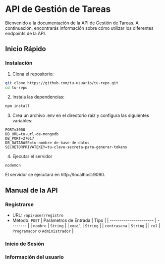 # API de Gestión de Tareas

Bienvenido a la documentación de la API de Gestión de Tareas. A continuación, encontrarás información sobre cómo utilizar los diferentes endpoints de la API.

## Inicio Rápido

### Instalación

1. Clona el repositorio:

```bash
git clone https://github.com/tu-usuario/tu-repo.git
cd tu-repo
```

2. Instala las dependencias:
```bash
npm install
```

3. Crea un archivo .env en el directorio raíz y configura las siguientes variables:
```node
PORT=3000
DB_URL=tu-url-de-mongodb
DB_PORT=27017
DB_DATABASE=tu-nombre-de-base-de-datos
SECRETORPRIVATEKEY=tu-clave-secreta-para-generar-tokens
```

4. Ejecutar el servidor
```node
nodemon
```
El servidor se ejecutará en http://localhost:9090.

## Manual de la API
### Registrarse
- URL: `/api/user/registro`
- Método: `POST`
| Parámetros de Entrada | Tipo     |
| ---------------------- | -------- |
| `nombre`               | `String` |
| `email`                | `String` |
| `contrasena`           | `String` |
| `rol`                  | `Programador` o `Administrador` |
### Inicio de Sesión
### Información del usuario